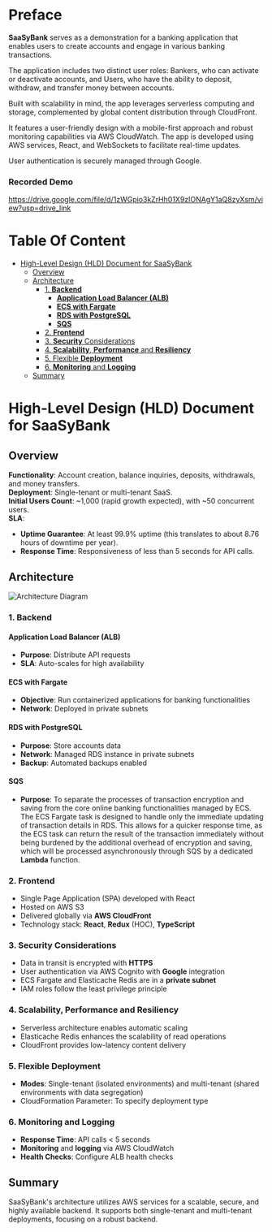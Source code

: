 # Preface

**SaaSyBank** serves as a demonstration for a banking application that enables users to create accounts and engage in various banking transactions.

The application includes two distinct user roles: Bankers, who can activate or deactivate accounts, and Users, who have the ability to deposit, withdraw, and transfer money between accounts.

Built with scalability in mind, the app leverages serverless computing and storage, complemented by global content distribution through CloudFront.

It features a user-friendly design with a mobile-first approach and robust monitoring capabilities via AWS CloudWatch. The app is developed using AWS services, React, and WebSockets to facilitate real-time updates.

User authentication is securely managed through Google.

### Recorded Demo
https://drive.google.com/file/d/1zWGpio3kZrHh01X9zIONAgY1aQ8zyXsm/view?usp=drive_link

# Table Of Content

<!-- toc -->

- [High-Level Design (HLD) Document for SaaSyBank](#high-level-design-hld-document-for-saasybank)
  - [Overview](#overview)
  - [Architecture](#architecture)
    - [1. **Backend**](#1-backend)
      - [**Application Load Balancer (ALB)**](#application-load-balancer-alb)
      - [**ECS with Fargate**](#ecs-with-fargate)
      - [**RDS with PostgreSQL**](#rds-with-postgresql)
      - [**SQS**](#sqs)
    - [2. **Frontend**](#2-frontend)
    - [3. **Security** Considerations](#3-security-considerations)
    - [4. **Scalability**, **Performance** and **Resiliency**](#4-scalability-performance-and-resiliency)
    - [5. Flexible **Deployment**](#5-flexible-deployment)
    - [6. **Monitoring** and **Logging**](#6-monitoring-and-logging)
  - [Summary](#summary)

<!-- tocstop -->

# High-Level Design (HLD) Document for SaaSyBank

## Overview

**Functionality**: Account creation, balance inquiries, deposits, withdrawals, and money transfers.  
**Deployment**: Single-tenant or multi-tenant SaaS.  
**Initial Users Count**: ~1,000 (rapid growth expected), with ~50 concurrent users.  
**SLA**:

- **Uptime Guarantee**:
  At least 99.9% uptime (this translates to about 8.76 hours of downtime per year).
- **Response Time**:
  Responsiveness of less than 5 seconds for API calls.

## Architecture

![Architecture Diagram](https://lucid.app/publicSegments/view/c250dae6-bba1-452d-ad1d-1b40cb5a9175/image.jpeg)

### 1. **Backend**

#### **Application Load Balancer (ALB)**

- **Purpose**: Distribute API requests
- **SLA**: Auto-scales for high availability

#### **ECS with Fargate**

- **Objective**: Run containerized applications for banking functionalities
- **Network**: Deployed in private subnets

#### **RDS with PostgreSQL**

- **Purpose**: Store accounts data
- **Network**: Managed RDS instance in private subnets
- **Backup**: Automated backups enabled

#### **SQS**

- **Purpose**: To separate the processes of transaction encryption and saving from the core online banking functionalities managed by ECS. The ECS Fargate task is designed to handle only the immediate updating of transaction details in RDS. This allows for a quicker response time, as the ECS task can return the result of the transaction immediately without being burdened by the additional overhead of encryption and saving, which will be processed asynchronously through SQS by a dedicated **Lambda** function.

### 2. **Frontend**

- Single Page Application (SPA) developed with React
- Hosted on AWS S3
- Delivered globally via **AWS CloudFront**
- Technology stack: **React**, **Redux** (HOC), **TypeScript**

### 3. **Security** Considerations

- Data in transit is encrypted with **HTTPS**
- User authentication via AWS Cognito with **Google** integration
- ECS Fargate and Elasticache Redis are in a **private subnet**
- IAM roles follow the least privilege principle

### 4. **Scalability**, **Performance** and **Resiliency**

- Serverless architecture enables automatic scaling
- Elasticache Redis enhances the scalability of read operations
- CloudFront provides low-latency content delivery

### 5. Flexible **Deployment**

- **Modes**: Single-tenant (isolated environments) and multi-tenant (shared environments with data segregation)
- CloudFormation Parameter: To specify deployment type

### 6. **Monitoring** and **Logging**

- **Response Time**: API calls < 5 seconds
- **Monitoring** and **logging** via AWS CloudWatch
- **Health Checks**: Configure ALB health checks

## Summary

SaaSyBank's architecture utilizes AWS services for a scalable, secure, and highly available backend. It supports both single-tenant and multi-tenant deployments, focusing on a robust backend.
